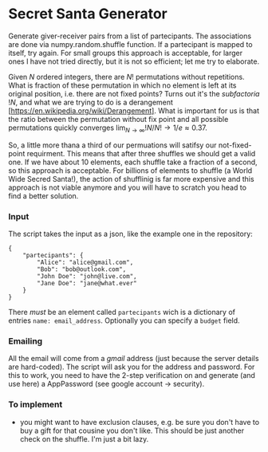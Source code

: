 # Secret Santa Generator

Generate giver-receiver pairs from a list of partecipants. The associations are done via numpy.random.shuffle function. If a partecipant is mapped to itself, try again. For small groups this approach is acceptable, for larger ones I have not tried directly, but it is not so efficient; let me try to elaborate.

Given $N$ ordered integers, there are $N!$ permutations without repetitions. What is fraction of these permutation in which no element is left at its original position, i.e. there are not fixed points? Turns out it's the _subfactoria_ $!N$, and what we are trying to do is a derangement [https://en.wikipedia.org/wiki/Derangement]. What is important for us is that the ratio between the permutation without fix point and all possible permutations quickly converges $\lim_{N\to \infty} !N/N! \to 1/e \approx 0.37$. 

So, a little more thana a third of our permuations will satifsy our not-fixed-point requirment. This means that after three shuffles we should get a valid one. If we have about 10 elements, each shuffle take a fraction of a second, so this approach is acceptable. For billions of elements to shuffle (a World Wide Secred Santa!), the action of shufflinig is far more expensive and this approach is not viable anymore and you will have to scratch you head to find a better solution.


### Input
The script takes the input as a json, like the example one in the repository:
```
{
    "partecipants": {
        "Alice": "alice@gmail.com",
        "Bob": "bob@outlook.com",
        "John Doe": "john@live.com",
        "Jane Doe": "jane@what.ever"
    }
}
```

There *must* be an element called ```partecipants``` wich is a dictionary of entries ```name: email_address```.
Optionally you can specify a ```budget``` field.

### Emailing
All the email will come from a *gmail* address (just because the server details are hard-coded). The script will ask you for the address and password. For this to work, you need to have the 2-step verification on and generate (and use here) a AppPassword (see google account -> security).


### To implement
- you might want to have exclusion clauses, e.g. be sure you don't have to buy a gift for that cousine you don't like. This should be just another check on the shuffle. I'm just a bit lazy.

